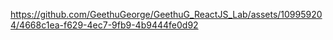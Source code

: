

https://github.com/GeethuGeorge/GeethuG_ReactJS_Lab/assets/109959204/4668c1ea-f629-4ec7-9fb9-4b9444fe0d92

